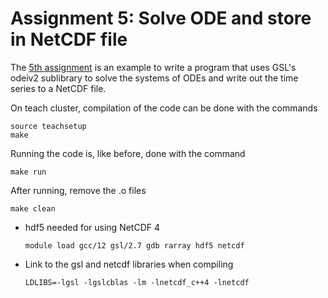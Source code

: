 # Assignment 5: Solve ODE and store in NetCDF file

The [5th assignment](https://education.scinet.utoronto.ca/mod/assign/view.php?id=2250) is an example to write a program that uses GSL's odeiv2 sublibrary to solve the systems of ODEs and write out the time series to a NetCDF file.

On teach cluster, compilation of the code can be done with the commands

```
source teachsetup
make
```

Running the code is, like before, done with the command 

```
make run
```

After running, remove the .o files 

```
make clean
```

- hdf5 needed for using NetCDF 4

  ```
  module load gcc/12 gsl/2.7 gdb rarray hdf5 netcdf
  ```

- Link to the gsl and netcdf libraries when compiling

  ```
  LDLIBS=-lgsl -lgslcblas -lm -lnetcdf_c++4 -lnetcdf
  ```

  
